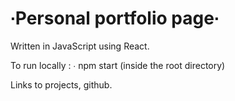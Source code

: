 # ∙Personal portfolio page∙

Written in JavaScript using React.

To run locally :
∙ npm start (inside the root directory)

Links to projects, github.
